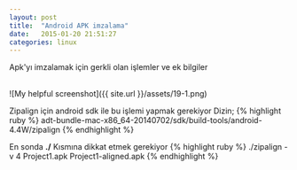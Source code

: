 ```yaml
---
layout: post
title:  "Android APK imzalama"
date:   2015-01-20 21:51:27
categories: linux
---
```


Apk'yı imzalamak için gerkli olan işlemler ve ek bilgiler

<br>![My helpful screenshot]({{ site.url }}/assets/19-1.png)<br>

Zipalign için android sdk ile bu işlemi yapmak gerekiyor
Dizin;
{% highlight ruby %}
adt-bundle-mac-x86_64-20140702/sdk/build-tools/android-4.4W/zipalign 
{% endhighlight %}

En sonda <b>./</b> Kısmına dikkat etmek gerekiyor
{% highlight ruby %}
./zipalign -v 4 Project1.apk Project1-aligned.apk
{% endhighlight %}




